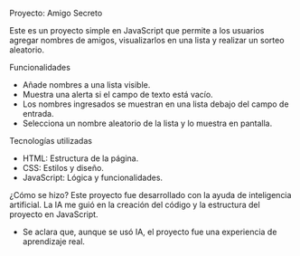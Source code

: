 Proyecto: Amigo Secreto 

Este es un proyecto simple en JavaScript que permite a los usuarios agregar nombres de amigos, visualizarlos en una lista y realizar un sorteo aleatorio.

Funcionalidades
- Añade nombres a una lista visible.
- Muestra una alerta si el campo de texto está vacío.
- Los nombres ingresados se muestran en una lista debajo del campo de entrada.
- Selecciona un nombre aleatorio de la lista y lo muestra en pantalla.

Tecnologías utilizadas
- HTML: Estructura de la página.
- CSS: Estilos y diseño.
- JavaScript: Lógica y funcionalidades.

¿Cómo se hizo?
Este proyecto fue desarrollado con la ayuda de inteligencia artificial. La IA me guió en la creación del código y la estructura del proyecto en JavaScript. 

- Se aclara que, aunque se usó IA, el proyecto fue una experiencia de aprendizaje real.